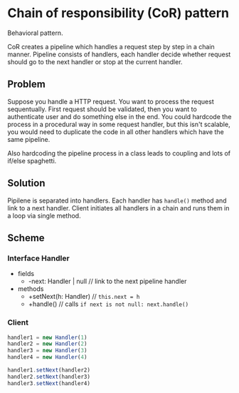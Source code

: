 # Chain of responsibility (CoR) pattern

Behavioral pattern.

CoR creates a pipeline which handles a request step by step in a chain manner.
Pipeline consists of handlers, each handler decide whether request should go to the next handler or stop at the current handler.

## Problem

Suppose you handle a HTTP request. You want to process the request sequentually. First request should be validated, then you want to authenticate user and do something else in the end. You could hardcode the process in a procedural way in some request handler, but this isn't scalable, you would need to duplicate the code in all other handlers which have the same pipeline.

Also hardcoding the pipeline process in a class leads to coupling and lots of if/else spaghetti.

## Solution

Pipilene is separated into handlers. Each handler has `handle()` method and link to a next handler. Client initiates all handlers in a chain and runs them in a loop via single method.

## Scheme

### Interface Handler

- fields
  - -next: Handler | null // link to the next pipeline handler
- methods
  - +setNext(h: Handler) // `this.next = h`
  - +handle() // calls `if next is not null: next.handle()`

### Client

```javaScript
handler1 = new Handler(1)
handler2 = new Handler(2)
handler3 = new Handler(3)
handler4 = new Handler(4)

handler1.setNext(handler2)
handler2.setNext(handler3)
handler3.setNext(handler4)
```
